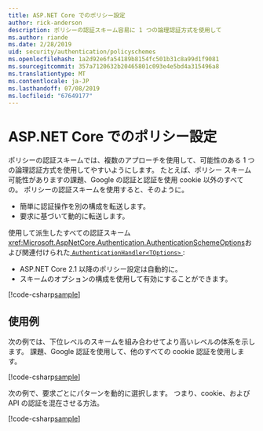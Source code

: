 ```yaml
---
title: ASP.NET Core でのポリシー設定
author: rick-anderson
description: ポリシーの認証スキーム容易に 1 つの論理認証方式を使用して
ms.author: riande
ms.date: 2/28/2019
uid: security/authentication/policyschemes
ms.openlocfilehash: 1a2d92e6fa54189b8154fc501b31c8a99d1f9081
ms.sourcegitcommit: 357a7120632b20465801c093e4e5bd4a315496a8
ms.translationtype: MT
ms.contentlocale: ja-JP
ms.lasthandoff: 07/08/2019
ms.locfileid: "67649177"
---
```

# <a name="policy-schemes-in-aspnet-core"></a>ASP.NET Core でのポリシー設定

ポリシーの認証スキームでは、複数のアプローチを使用して、可能性のある 1 つの論理認証方式を使用してやすいようにします。 たとえば、ポリシー スキーム可能性がありますの課題、Google の認証と認証を使用 cookie 以外のすべての。 ポリシーの認証スキームを使用すると、そのように。

* 簡単に認証操作を別の構成を転送します。
* 要求に基づいて動的に転送します。

使用して派生したすべての認証スキーム<xref:Microsoft.AspNetCore.Authentication.AuthenticationSchemeOptions>および関連付けられた[ `AuthenticationHandler<TOptions>` ](/dotnet/api/microsoft.aspnetcore.authentication.authenticationhandler-1):

* ASP.NET Core 2.1 以降のポリシー設定は自動的に。
* スキームのオプションの構成を使用して有効にすることができます。

[!code-csharp[sample](policyschemes/samples/AuthenticationSchemeOptions.cs?name=snippet)]

## <a name="examples"></a>使用例

次の例では、下位レベルのスキームを組み合わせてより高いレベルの体系を示します。 課題、Google 認証を使用して、他のすべての cookie 認証を使用します。

[!code-csharp[sample](policyschemes/samples/Startup.cs?name=snippet1)]

次の例で、要求ごとにパターンを動的に選択します。 つまり、cookie、および API の認証を混在させる方法。

 <!-- REVIEW, missing If set in public Func<HttpContext, string> ForwardDefaultSelector -->

[!code-csharp[sample](policyschemes/samples/Startup.cs?name=snippet2)]
